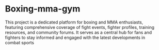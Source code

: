 # Boxing-mma-gym
This project is a dedicated platform for boxing and MMA enthusiasts, featuring comprehensive coverage of fight events, fighter profiles, training resources, and community forums. It serves as a central hub for fans and fighters to stay informed and engaged with the latest developments in combat sports

